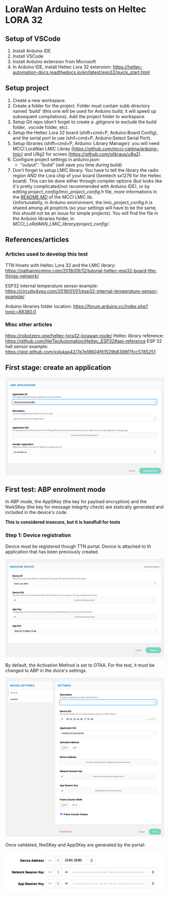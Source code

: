 # LoraWan Arduino tests on Heltec LORA 32

## Setup of VSCode

1) Install Arduino IDE
2) Install VSCode
3) Install Arduino extension from Microsoft
4) In Arduino IDE, install Heltec Lora 32 extension: https://heltec-automation-docs.readthedocs.io/en/latest/esp32/quick_start.html

## Setup project

1) Create a new workspace.
2) Create a folder for the project. Folder must contain subb directory named 'build' (this one will be used for Arduino build, it will speed up subsequent compilations). Add the project folder to workspace. 
3) Setup Git repo (don't forget to create a .gitignore to exclude the build folder, .vscode folder, etc).
4) Setup the Heltec Lora 32 board (shift+cmd+P, Arduino:Board Config), and the serial port to use (shif+cmd+P, Arduino:Select Serial Port).
5) Setup libraries (shift+cmd+P, Arduino: Library Manager): you will need MCCI LoraWan LMIC Libray (https://github.com/mcci-catena/arduino-lmic) and U8g2 for screen (https://github.com/olikraus/u8g2).
6) Configure project settings in arduino.json:
    * "output": "build" (will save you time during build)
7) Don't forget to setup LMIC library. You have to tell the library the radio region AND the Lora chip of your board (Semtech sx1276 for the Heltec board). This can be done either through compiler options (but looks like it's pretty complicated/not recommended with Arduino IDE), or by editing *project_config/lmic_project_config.h* file, more informations in the [README.MD](https://github.com/mcci-catena/arduino-lmic#adding-regions) of the MCCI LMIC lib.  
Unfortunatelly, in Arduino environment, the lmic_project_config.h is shared among all projetcts (so your settings will have to be the same, this should not be an issue for simple projects). You will find the file in the Arduino libraries folder, in *MCCI_LoRaWAN_LMIC_library/project_config/*.

## References/articles
### Articles used to develop this test
TTN Howto with Heltec Lora 32 and the LMIC library: https://nathanmcminn.com/2018/09/12/tutorial-heltec-esp32-board-the-things-network/

ESP32 internal temperature sensor example: https://circuits4you.com/2019/01/01/esp32-internal-temperature-sensor-example/

Arduino libraries folder location: https://forum.arduino.cc/index.php?topic=88380.0

### Misc other articles
https://robotzero.one/heltec-lora32-lorawan-node/
Heltec library reference: https://github.com/HelTecAutomation/Heltec_ESP32#api-reference
ESP 32 hall sensor example: https://gist.github.com/xxlukas42/7e7e18604f61529b8398f7fcc5785251

## First stage: create an application
![application creation](/images/appcreation.png)

## First test: ABP enrolment mode

In ABP mode, the AppSKey (the key for payload encryption) and the NwkSKey (the key for message integrity check) are statically generated and included in the device's code. 

**This is considered insecure, but it is handfull for tests**

### Step 1: Device registration
Device must be registered though TTN portal. Device is attached to th application that has been previously created.

![alt](/images/devicereg.png)

By default, the Activation Method is set to OTAA. For the test, it must be changed to ABP in the dvice's settings.

![alt](/images/changeABP.png)

Once validated, NwSKey and AppSKey are generated by the portal:

![alt](/images/ABPKeys.png)

